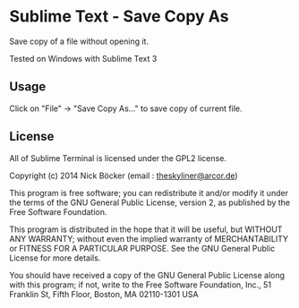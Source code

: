 # Sublime Text - Save Copy As

Save copy of a file without opening it.

Tested on Windows with Sublime Text 3

## Usage

Click on "File" -> "Save Copy As..." to save copy of current file. 

## License

All of Sublime Terminal is licensed under the GPL2 license.

Copyright (c) 2014 Nick Böcker (email : theskyliner@arcor.de)

This program is free software; you can redistribute it and/or modify
it under the terms of the GNU General Public License, version 2, as 
published by the Free Software Foundation.

This program is distributed in the hope that it will be useful,
but WITHOUT ANY WARRANTY; without even the implied warranty of
MERCHANTABILITY or FITNESS FOR A PARTICULAR PURPOSE.  See the
GNU General Public License for more details.

You should have received a copy of the GNU General Public License
along with this program; if not, write to the Free Software
Foundation, Inc., 51 Franklin St, Fifth Floor, Boston, MA  02110-1301  USA

